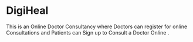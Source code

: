 # DigiHeal
This is an Online Doctor Consultancy where Doctors can register for online Consultations and Patients can Sign up to Consult a Doctor Online .
